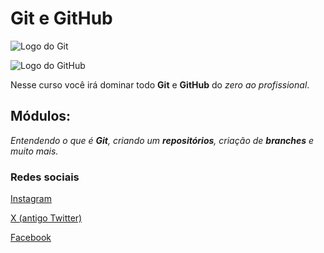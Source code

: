 # Git e GitHub

![Logo do Git](https://git-scm.com/images/logos/downloads/Git-Icon-1788C.png)

![Logo do GitHub](https://cdn-icons-png.flaticon.com/512/25/25231.png)

Nesse curso você irá dominar todo **Git** e **GitHub** do _zero ao profissional_.

## Módulos:

_Entendendo o que é **Git**, criando um **repositórios**, criação de **branches** e muito mais._


### Redes sociais

[Instagram](https://www.instagram.com/fernandosantos20200/)

[X (antigo Twitter)](https://twitter.com/fernand33138152)

[Facebook](https://www.facebook.com/profile.php?id=100017791291888)